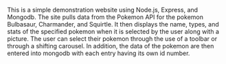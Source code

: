 This is a simple demonstration website using Node.js, Express, and Mongodb.  The site pulls data from the Pokemon API for the pokemon Bulbasaur, Charmander, and Squirtle.  It then displays 
the name, types, and stats of the specified pokemon when it is selected by the user along with a picture.  The user can select their pokemon through the use of a toolbar or through a shifting
carousel.  In addition, the data of the pokemon are then entered into mongodb with each entry having its own id number.
